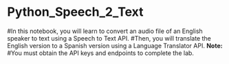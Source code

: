 # Python_Speech_2_Text
#In this notebook, you will learn to convert an audio file of an English speaker to text using a Speech to Text API. 
#Then, you will translate the English version to a Spanish version using a Language Translator API. <b>Note:</b> 
#You must obtain the API keys and endpoints to complete the lab.

